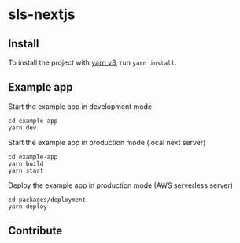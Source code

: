 # sls-nextjs

## Install

To install the project with [yarn v3](https://yarnpkg.com/getting-started/install), run `yarn install`.

## Example app

Start the example app in development mode

```
cd example-app
yarn dev
```

Start the example app in production mode (local next server)

```
cd example-app
yarn build
yarn start
```

Deploy the example app in production mode (AWS serverless server)

```
cd packages/deployment
yarn deploy
```

## Contribute
